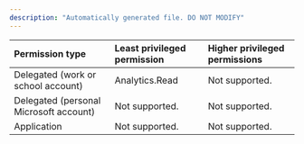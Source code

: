```yaml
---
description: "Automatically generated file. DO NOT MODIFY"
---
```


|Permission type|Least privileged permission|Higher privileged permissions|
|:---|:---|:---|
|Delegated (work or school account)|Analytics.Read|Not supported.|
|Delegated (personal Microsoft account)|Not supported.|Not supported.|
|Application|Not supported.|Not supported.|

